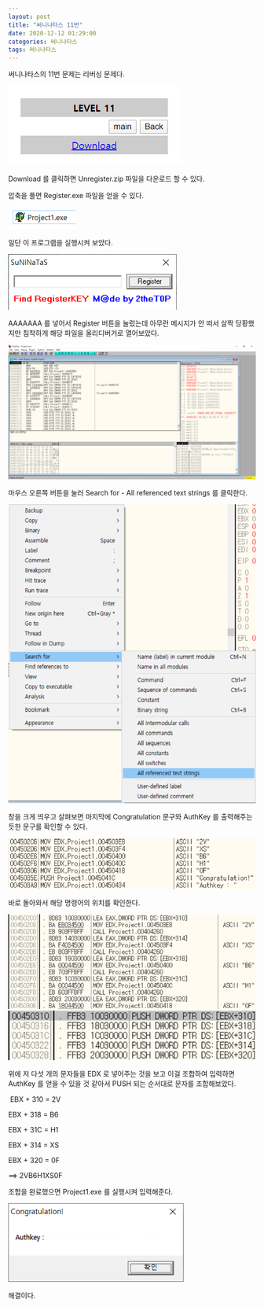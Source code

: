 ```yaml
---
layout: post
title: "써니나타스 11번"
date: 2020-12-12 01:29:00
categories: 써니나타스
tags: 써니나타스
---
```


써니나타스의 11번 문제는 리버싱 문제다.

<img src="/assets/image/2020-12-12-써니나타스 11번/1.png"/>

Download 를 클릭하면 Unregister.zip 파일을 다운로드 할 수 있다.

압축을 풀면 Register.exe 파일을 얻을 수 있다.

<img src="/assets/image/2020-12-12-써니나타스 11번/2.png"/>

일단 이 프로그램을 실행시켜 보았다.

<img src="/assets/image/2020-12-12-써니나타스 11번/3.png"/>

AAAAAAA 를 넣어서 Register 버튼을 눌렀는데 아무런 메시지가 안 떠서 살짝 당황했지만 침착하게 해당 파일을 올리디버거로 열어보았다.

<img src="/assets/image/2020-12-12-써니나타스 11번/4.png"/>

마우스 오른쪽 버튼을 눌러 Search for - All referenced text strings 를 클릭한다.

<img src="/assets/image/2020-12-12-써니나타스 11번/5.png"/>

창을 크게 띄우고 살펴보면 마지막에 Congratulation 문구와 AuthKey 를 출력해주는 듯한 문구를 확인할 수 있다.

<img src="/assets/image/2020-12-12-써니나타스 11번/6.png"/>

바로 돌아와서 해당 명령어의 위치를 확인한다.

<img src="/assets/image/2020-12-12-써니나타스 11번/7.png"/>

<img src="/assets/image/2020-12-12-써니나타스 11번/8.png"/>

위에 저 다섯 개의 문자들을 EDX 로 넣어주는 것을 보고 이걸 조합하여 입력하면 AuthKey 를 얻을 수 있을 것 같아서 PUSH 되는 순서대로 문자를 조합해보았다.

​
EBX + 310 = 2V

EBX + 318 = B6

EBX + 31C = H1

EBX + 314 = XS

EBX + 320 = 0F

==> 2VB6H1XS0F


조합을 완료했으면 Project1.exe 를 실행시켜 입력해준다.

<img src="/assets/image/2020-12-12-써니나타스 11번/9.png"/>

해결이다.